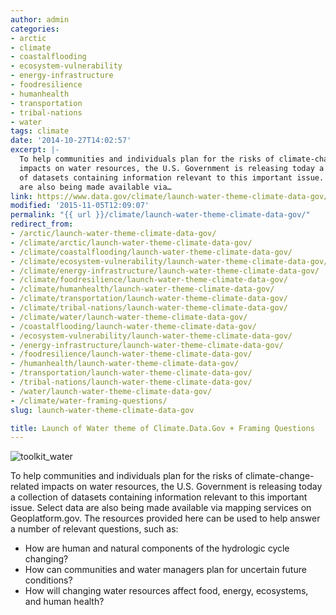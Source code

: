 ```yaml
---
author: admin
categories:
- arctic
- climate
- coastalflooding
- ecosystem-vulnerability
- energy-infrastructure
- foodresilience
- humanhealth
- transportation
- tribal-nations
- water
tags: climate
date: '2014-10-27T14:02:57'
excerpt: |-
  To help communities and individuals plan for the risks of climate-change-related
  impacts on water resources, the U.S. Government is releasing today a collection
  of datasets containing information relevant to this important issue. Select data
  are also being made available via…
link: https://www.data.gov/climate/launch-water-theme-climate-data-gov/
modified: '2015-11-05T12:09:07'
permalink: "{{ url }}/climate/launch-water-theme-climate-data-gov/"
redirect_from:
- /arctic/launch-water-theme-climate-data-gov/
- /climate/arctic/launch-water-theme-climate-data-gov/
- /climate/coastalflooding/launch-water-theme-climate-data-gov/
- /climate/ecosystem-vulnerability/launch-water-theme-climate-data-gov/
- /climate/energy-infrastructure/launch-water-theme-climate-data-gov/
- /climate/foodresilience/launch-water-theme-climate-data-gov/
- /climate/humanhealth/launch-water-theme-climate-data-gov/
- /climate/transportation/launch-water-theme-climate-data-gov/
- /climate/tribal-nations/launch-water-theme-climate-data-gov/
- /climate/water/launch-water-theme-climate-data-gov/
- /coastalflooding/launch-water-theme-climate-data-gov/
- /ecosystem-vulnerability/launch-water-theme-climate-data-gov/
- /energy-infrastructure/launch-water-theme-climate-data-gov/
- /foodresilience/launch-water-theme-climate-data-gov/
- /humanhealth/launch-water-theme-climate-data-gov/
- /transportation/launch-water-theme-climate-data-gov/
- /tribal-nations/launch-water-theme-climate-data-gov/
- /water/launch-water-theme-climate-data-gov/
- /climate/water-framing-questions/
slug: launch-water-theme-climate-data-gov

title: Launch of Water theme of Climate.Data.Gov + Framing Questions
---
```


![toolkit_water](https://s3-us-gov-west-1.amazonaws.com/cg-0817d6e3-93c4-4de8-8b32-da6919464e61/toolkit_water-1024x1024.png)

To help communities and individuals plan for the risks of climate-change-related impacts on water resources, the U.S. Government is releasing today a collection of datasets containing information relevant to this important issue. Select data are also being made available via mapping services on Geoplatform.gov. The resources provided here can be used to help answer a number of relevant questions, such as:

* How are human and natural components of the hydrologic cycle changing?
* How can communities and water managers plan for uncertain future conditions?
* How will changing water resources affect food, energy, ecosystems, and human health?
